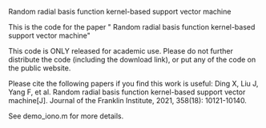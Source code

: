 Random radial basis function kernel-based support vector machine

This is the code for the paper " Random radial basis function kernel-based support vector machine"

This code is ONLY released for academic use. Please do not further distribute the code (including the download link), or put any of the code on the public website. 

Please cite the following papers if you find this work is useful:
Ding X, Liu J, Yang F, et al. Random radial basis function kernel-based support vector machine[J]. Journal of the Franklin Institute, 2021, 358(18): 10121-10140.

See demo_iono.m for more details.
